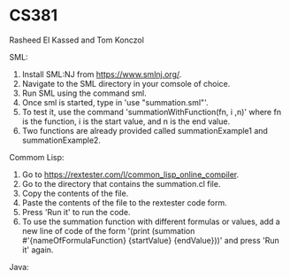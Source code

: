 # CS381
Rasheed El Kassed and Tom Konczol

SML:
1) Install SML:NJ from https://www.smlnj.org/. 
2) Navigate to the SML directory in your comsole of choice. 
3) Run SML using the command sml. 
4) Once sml is started, type in 'use "summation.sml"'.
5) To test it, use the command 'summationWithFunction(fn, i ,n)' where fn is the function, i is the start value, and n is the end value.
6) Two functions are already provided called summationExample1 and summationExample2.

Commom Lisp:
1) Go to https://rextester.com/l/common_lisp_online_compiler.
2) Go to the directory that contains the summation.cl file.
3) Copy the contents of the file.
4) Paste the contents of the file to the rextester code form.
5) Press 'Run it' to run the code.
6) To use the summation function with different formulas or values, add a new line of code of the form
'(print (summation #'{nameOfFormulaFunction} {startValue} {endValue}))' 
  and press 'Run it' again.

Java:
